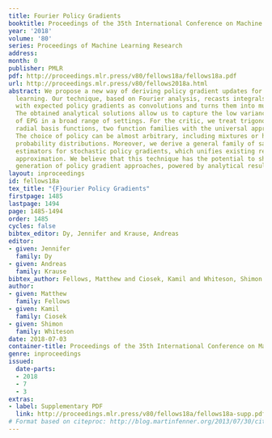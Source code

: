 ```yaml
---
title: Fourier Policy Gradients
booktitle: Proceedings of the 35th International Conference on Machine Learning
year: '2018'
volume: '80'
series: Proceedings of Machine Learning Research
address: 
month: 0
publisher: PMLR
pdf: http://proceedings.mlr.press/v80/fellows18a/fellows18a.pdf
url: http://proceedings.mlr.press/v80/fellows2018a.html
abstract: We propose a new way of deriving policy gradient updates for reinforcement
  learning. Our technique, based on Fourier analysis, recasts integrals that arise
  with expected policy gradients as convolutions and turns them into multiplications.
  The obtained analytical solutions allow us to capture the low variance benefits
  of EPG in a broad range of settings. For the critic, we treat trigonometric and
  radial basis functions, two function families with the universal approximation property.
  The choice of policy can be almost arbitrary, including mixtures or hybrid continuous-discrete
  probability distributions. Moreover, we derive a general family of sample-based
  estimators for stochastic policy gradients, which unifies existing results on sample-based
  approximation. We believe that this technique has the potential to shape the next
  generation of policy gradient approaches, powered by analytical results.
layout: inproceedings
id: fellows18a
tex_title: "{F}ourier Policy Gradients"
firstpage: 1485
lastpage: 1494
page: 1485-1494
order: 1485
cycles: false
bibtex_editor: Dy, Jennifer and Krause, Andreas
editor:
- given: Jennifer
  family: Dy
- given: Andreas
  family: Krause
bibtex_author: Fellows, Matthew and Ciosek, Kamil and Whiteson, Shimon
author:
- given: Matthew
  family: Fellows
- given: Kamil
  family: Ciosek
- given: Shimon
  family: Whiteson
date: 2018-07-03
container-title: Proceedings of the 35th International Conference on Machine Learning
genre: inproceedings
issued:
  date-parts:
  - 2018
  - 7
  - 3
extras:
- label: Supplementary PDF
  link: http://proceedings.mlr.press/v80/fellows18a/fellows18a-supp.pdf
# Format based on citeproc: http://blog.martinfenner.org/2013/07/30/citeproc-yaml-for-bibliographies/
---
```

